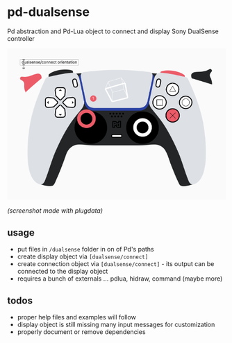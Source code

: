 # pd-dualsense
Pd abstraction and Pd-Lua object to connect and display Sony DualSense controller

![dualsense/display.pd screenshot](dualsense-display.png)

*(screenshot made with plugdata)*

## usage

* put files in `/dualsense` folder in on of Pd's paths
* create display object via `[dualsense/connect]`
* create connection object via `[dualsense/connect]` - its output can be connected to the display object
* requires a bunch of externals ... pdlua, hidraw, command (maybe more)

## todos

* proper help files and examples will follow
* display object is still missing many input messages for customization
* properly document or remove dependencies
